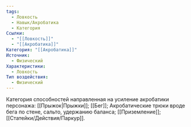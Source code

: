 ```yaml
---
tags:
  - Ловкость
  - Навык/Акробатика
  - Категория
Ссылки:
  - "[[Ловкость]]"
  - "[[Акробатика]]"
Категория: "[[Акробатика]]"
Источник:
  - Физический
Характеристики:
  - Ловкость
Тип воздействия:
  - Физический
---
```

Категория способностей направленная на усиление акробатики персонажа: [[Прыжок|Прыжки]]; [[Бег]]; Акробатические трюки вроде бега по стене, сальто, удержанию баланса; [[Приземление]]; [[Статейки/Действия/Паркур]].